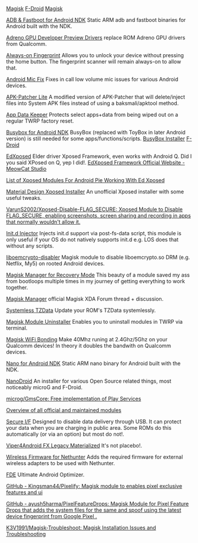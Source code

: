 
[Magisk](https://github.com/topjohnwu/Magisk)
[F-Droid](https://f-droid.org/app/com.topjohnwu.magisk)
[Magisk](https://forum.xda-developers.com/f/magisk.5903/)

[ADB & Fastboot for Android NDK](https://forum.xda-developers.com/showthread.php?t=2239421)
Static ARM adb and fastboot binaries for Android built with the NDK.

[Adreno GPU Developer Preview Drivers](https://forum.xda-developers.com/google-nexus-5/themes-apps/marshmallow-qualcomm-adreno-gpu-drivers-t3228002/post67117557#post67117557)
replace ROM Adreno GPU drivers from Qualcomm.

[Always-on Fingerprint](https://forum.xda-developers.com/apps/magisk/module-fingerprint-mi-5-mi-note-2-t3660179)
Allows you to unlock your device without pressing the home button. The fingerprint scanner will remain always-on to allow that.

[Android Mic Fix](http://forum.xda-developers.com/apps/magisk/module-oneplus-one-bacon-mic-fix-t3503128)
Fixes in call low volume mic issues for various Android devices.

[APK-Patcher Lite](https://forum.xda-developers.com/android/software/mod-apk-patcher-lite-t3868675)
A modified version of APK-Patcher that will delete/inject files into System APK files instead of using a baksmali/apktool method.

[App Data Keeper](https://forum.xda-developers.com/apps/magisk/magisk-module-app-data-keeper-adk-t3822278)
Protects select apps+data from being wiped out on a regular TWRP factory reset.

[Busybox for Android NDK](https://github.com/Magisk-Modules-Repo/busybox-ndk)
BusyBox (replaced with ToyBox in later Android version) is still needed for some apps/functions/scripts.
[BusyBox Installer](https://github.com/SmartPack/BusyBox-Installer)
[F-Droid](https://f-droid.org/app/com.smartpack.busyboxinstaller)

[EdXposed](https://github.com/ElderDrivers/EdXposed)
Elder driver Xposed Framework, even works with Android Q. Did I you said XPosed on Q, yep I did!.
[EdXposed Framework Official Website - MeowCat Studio](https://edxp.meowcat.org/)

[List of Xposed Modules For Android Pie Working With Ed Xposed](https://forum.xda-developers.com/xposed/list-xposed-modules-android-pie-ed-t3892768)

[Material Design Xposed Installer](https://forum.xda-developers.com/xposed/material-design-xposed-installer-t3137758)
An unofficial Xposed installer with some useful tweaks.

[VarunS2002/Xposed-Disable-FLAG_SECURE: Xposed Module to Disable FLAG_SECURE, enabling screenshots, screen sharing and recording in apps that normally wouldn't allow it.](https://github.com/VarunS2002/Xposed-Disable-FLAG_SECURE)

[Init.d Injector](https://github.com/Magisk-Modules-Repo/InitdInjector)
Injects init.d support via post-fs-data script, this module is only useful if your OS do not natively supports init.d e.g. LOS does that without any scripts.

[liboemcrypto-disabler](https://github.com/umylive/liboemcrypto-disabler)
Magisk module to disable liboemcrypto.so DRM (e.g. Netflix, My5) on rooted Android devices.

[Magisk Manager for Recovery Mode](https://github.com/Magisk-Modules-Repo/mm)
This beauty of a module saved my ass from bootloops multiple times in my journey of getting everything to work together.

[Magisk Manager](https://forum.xda-developers.com/apps/magisk/official-magisk-v7-universal-systemless-t3473445)
official Magisk XDA Forum thread + discussion.

[Systemless TZData](https://github.com/Magisk-Modules-Repo/Systemless_TZData)
Update your ROM's TZData systemlessly.

[Magisk Module Uninstaller](https://forum.xda-developers.com/showpost.php?p=72542167&postcount=242)
Enables you to uninstall modules in TWRP via terminal.

[Magisk WiFi Bonding](https://github.com/Magisk-Modules-Repo/wifi-bonding)
Make 40Mhz runing at 2.4Ghz/5Ghz on your Qualcomm devices! In theory it doubles the bandwith on Qualcomm devices.

[Nano for Android NDK](https://github.com/Magisk-Modules-Repo/nano-ndk)
Static ARM nano binary for Android built with the NDK.

[NanoDroid](https://forum.xda-developers.com/apps/magisk/module-nanomod-5-0-20170405-microg-t3584928)
An installer for various Open Source related things, most noticeably microG and F-Droid.

[microg/GmsCore: Free implementation of Play Services](https://github.com/microg/GmsCore)

[Overview of all official and maintained modules](https://forum.xda-developers.com/apps/magisk/collection-magisk-modules-v2-t3575758)

[Secure I/F](https://github.com/Magisk-Modules-Repo/secure-if)
Designed to disable data delivery through USB. It can protect your data when you are charging in public area. Some ROMs do this automatically (or via an option) but most do not!.

[Viper4Android FX Legacy Materialized](https://forum.xda-developers.com/apps/magisk/module-viper4android-fx-2-5-0-5-t3577058)
It's not placebo!.

[Wireless Firmware for Nethunter](https://github.com/Magisk-Modules-Repo/wirelessFirmware)
Adds the required firmware for external wireless adapters to be used with Nethunter.

[FDE](https://github.com/Magisk-Modules-Repo/FDE)
Ultimate Android Optimizer.

[GitHub - Kingsman44/Pixelify: Magisk module to enables pixel exclusive features and ui](https://github.com/Kingsman44/Pixelify)

[GitHub - ayush5harma/PixelFeatureDrops: Magisk Module for Pixel Feature Drops that adds the system files for the same and spoof using the latest device fingerprint from Google Pixel .](https://github.com/ayush5harma/PixelFeatureDrops)

[K3V1991/Magisk-Troubleshoot: Magisk Installation Issues and Troubleshooting](https://github.com/K3V1991/Magisk-Troubleshoot)
